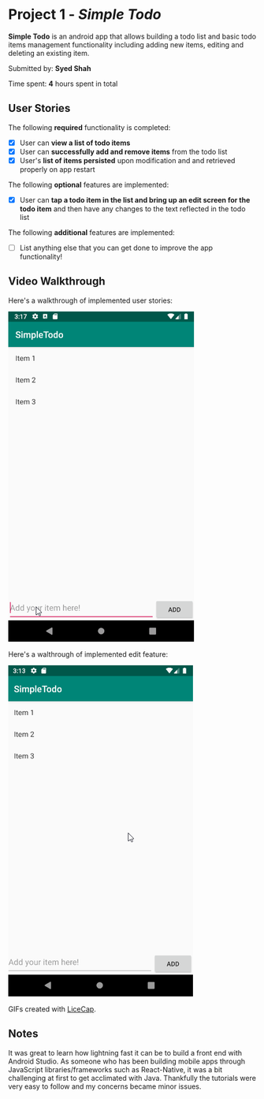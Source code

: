 # Project 1 - *Simple Todo*

**Simple Todo** is an android app that allows building a todo list and basic todo items management functionality including adding new items, editing and deleting an existing item.

Submitted by: **Syed Shah**

Time spent: **4** hours spent in total

## User Stories

The following **required** functionality is completed:

* [x] User can **view a list of todo items**
* [x] User can **successfully add and remove items** from the todo list
* [x] User's **list of items persisted** upon modification and and retrieved properly on app restart

The following **optional** features are implemented:

* [x] User can **tap a todo item in the list and bring up an edit screen for the todo item** and then have any changes to the text reflected in the todo list

The following **additional** features are implemented:

* [ ] List anything else that you can get done to improve the app functionality!

## Video Walkthrough

Here's a walkthrough of implemented user stories:

<img src='todoApp.gif' title='Video Walkthrough' alt='Video Walkthrough' />

Here's a walthrough of implemented edit feature:

<img src='todoEdit.gif' title='Video Walkthrough' alt='Video Walkthrough' />

GIFs created with [LiceCap](http://www.cockos.com/licecap/).

## Notes

It was great to learn how lightning fast it can be to build a front end with Android Studio. As someone who has been building mobile apps through JavaScript libraries/frameworks such as React-Native, it was a bit challenging at first to get acclimated with Java. Thankfully the tutorials were very easy to follow and my concerns became minor issues. 
